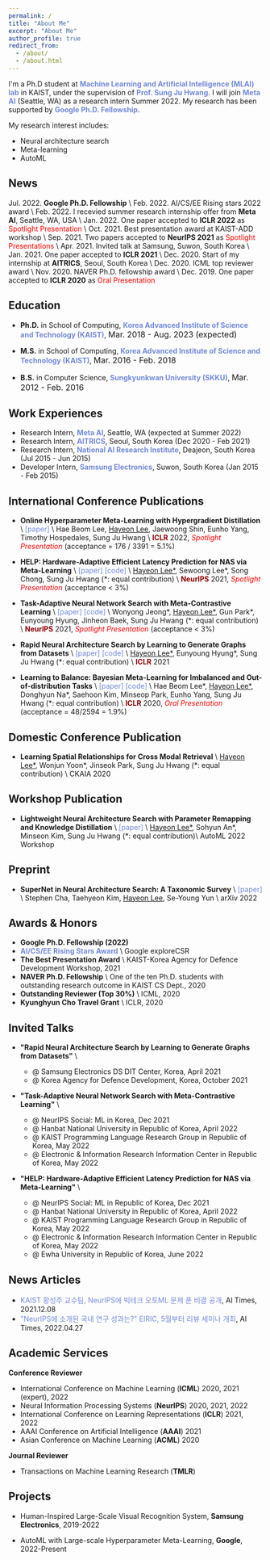 ```yaml
---
permalink: /
title: "About Me"
excerpt: "About Me"
author_profile: true
redirect_from:
  - /about/
  - /about.html
---
```


I'm a Ph.D student at <a href="https://www.mlai-kaist.com/" style="color: #7289da; text-decoration:none">**Machine Learning and Artificial Intelligence (MLAI) lab**</a> in KAIST, under the supervision of <a href="http://www.sungjuhwang.com/" style="color: #7289da; text-decoration: none;">**Prof. Sung Ju Hwang**</a>. I will join <a href="https://ai.facebook.com/" style="color: #7289da; text-decoration:none">**Meta AI**</a> (Seattle, WA) as a research intern Summer 2022. My research has been supported by <a style="color: #7289da; text-decoration:none">**Google Ph.D. Fellowship**</a>.

My research interest includes:
- Neural architecture search
- Meta-learning
- AutoML

## News
Jul. 2022. **Google Ph.D. Fellowship** \\
Feb. 2022. AI/CS/EE Rising stars 2022 award \\
Feb. 2022. I recevied summer research internship offer from **Meta AI**, Seattle, WA, USA \\
Jan. 2022. One paper accepted to **ICLR 2022** as <span style="color:red">Spotlight Presentation</span> \\
Oct. 2021. Best presentation award at KAIST-ADD workshop \\
Sep. 2021. Two papers accepted to **NeurIPS 2021** as <span style="color:red">Spotlight Presentations</span> \\
Apr. 2021. Invited talk at Samsung, Suwon, South Korea \\
Jan. 2021. One paper accepted to **ICLR 2021** \\
Dec. 2020. Start of my internship at **AITRICS**, Seoul, South Korea \\
Dec. 2020. ICML top reviewer award \\
Nov. 2020. NAVER Ph.D. fellowship award \\
Dec. 2019. One paper accepted to **ICLR 2020** as <span style="color:red">Oral Presentation</span>



## Education
- **Ph.D.** in School of Computing, <a href="https://www.kaist.ac.kr/en/" style="color: #7289da; text-decoration: none;">**Korea Advanced Institute of Science and Technology (KAIST)**</a>, <font size="3">Mar. 2018 - Aug. 2023 (expected) </font> 
  
- **M.S.** in School of Computing, <a href="https://www.kaist.ac.kr/en/" style="color: #7289da; text-decoration: none;">**Korea Advanced Institute of Science and Technology (KAIST)**</a>, <font size="3">Mar. 2016 - Feb. 2018</font> 

- **B.S.** in Computer Science, <a href="https://www.skku.edu/eng/" style="color: #7289da; text-decoration: none;">**Sungkyunkwan University (SKKU)**</a>, <font size="3">Mar. 2012 - Feb. 2016</font>


## Work Experiences
- Research Intern, <a href="https://ai.facebook.com/" style="color: #7289da; text-decoration: none;">**Meta AI**</a>, Seattle, WA (expected at Summer 2022)  
- Research Intern, <a href="https://www.aitrics.com/" style="color: #7289da; text-decoration: none;">**AITRICS**</a>, Seoul, South Korea (Dec 2020 - Feb 2021)
- Research Intern, <a href="https://www.etri.re.kr/intro.html" style="color: #7289da; text-decoration: none;">**National AI Research Institute**</a>, Deajeon, South Korea (Jul 2015 - Jun 2015)
- Developer Intern, <a href="https://developer.samsung.com/" style="color: #7289da; text-decoration: none;">**Samsung Electronics**</a>, Suwon, South Korea (Jan 2015 - Feb 2015)


## International Conference Publications
- **Online Hyperparameter Meta-Learning with Hypergradient Distillation** \\
<a href="https://arxiv.org/abs/2110.02508" style="color: #7289da; text-decoration: none;">[paper]</a> \\
Hae Beom Lee, <u>Hayeon Lee</u>, Jaewoong Shin, Eunho Yang, Timothy Hospedales, Sung Ju Hwang \\
<span style="color:darkred">**ICLR**</span> 2022, <span style="color:red">_Spotlight Presentation_</span> (acceptance = 176 / 3391 = 5.1%) 

- **HELP: Hardware-Adaptive Efficient Latency Prediction for NAS via Meta-Learning** \\
<a href="https://arxiv.org/abs/2106.08630" style="color: #7289da; text-decoration: none;">[paper]</a>
<a href="https://github.com/HayeonLee/HELP" style="color: #7289da; text-decoration: none;">[code]</a> \\
<u>Hayeon Lee*</u>, Sewoong Lee\*, Song Chong, Sung Ju Hwang (\*: equal contribution) \\
<span style="color:darkred">**NeurIPS**</span> 2021, <span style="color:red">_Spotlight Presentation_</span> (acceptance < 3%)

- **Task-Adaptive Neural Network Search with Meta-Contrastive Learning** \\
<a href="https://arxiv.org/abs/2103.01495" style="color: #7289da; text-decoration: none;">[paper]</a>
<a href="https://github.com/wyjeong/TANS" style="color: #7289da; text-decoration: none;">[code]</a> \\
Wonyong Jeong\*, <u>Hayeon Lee*</u>, Gun Park\*, Eunyoung Hyung, Jinheon Baek, Sung Ju Hwang (\*: equal contribution) \\
<span style="color:darkred">**NeurIPS**</span> 2021, <span style="color:red">_Spotlight Presentation_</span> (acceptance < 3%) 

- **Rapid Neural Architecture Search by Learning to Generate Graphs from Datasets** \\
<a href="https://openreview.net/forum?id=rkQuFUmUOg3" style="color: #7289da; text-decoration: none;">[paper]</a>
<a href="https://github.com/HayeonLee/MetaD2A" style="color: #7289da; text-decoration: none;">[code]</a> \\
<u>Hayeon Lee*</u>, Eunyoung Hyung\*, Sung Ju Hwang (\*: equal contribution) \\
<span style="color:darkred">**ICLR**</span> 2021

- **Learning to Balance: Bayesian Meta-Learning for Imbalanced and Out-of-distribution Tasks** \\
<a href="https://openreview.net/pdf?id=rkeZIJBYvr" style="color: #7289da; text-decoration: none;">[paper]</a>
<a href="https://github.com/haebeom-lee/l2b" style="color: #7289da; text-decoration: none;">[code]</a> \\
Hae Beom Lee\*, <u>Hayeon Lee*</u>, Donghyun Na\*, Saehoon Kim, Minseop Park, Eunho Yang, Sung Ju Hwang (\*: equal contribution) \\
<span style="color:darkred">**ICLR**</span> 2020, <span style="color:red">_Oral Presentation_</span> (acceptance = 48/2594 = 1.9%)

## Domestic Conference Publication

- **Learning Spatial Relationships for Cross Modal Retrieval** \\
<u>Hayeon Lee*</u>, Wonjun Yoon\*, Jinseok Park, Sung Ju Hwang (\*: equal contribution) \\
CKAIA 2020


## Workshop Publication
- **Lightweight Neural Architecture Search with Parameter Remapping and Knowledge Distillation** \\
<a href="https://openreview.net/forum?id=3D2Qz9y001S" style="color: #7289da; text-decoration: none;">[paper]</a> \\
<u>Hayeon Lee*</u>, Sohyun An\*, Minseon Kim, Sung Ju Hwang (\*: equal contribution)\\
AutoML 2022 Workshop


## Preprint
- **SuperNet in Neural Architecture Search: A Taxonomic Survey** \\
<a href="https://arxiv.org/abs/2204.03916" style="color: #7289da; text-decoration: none;">[paper]</a> \\
Stephen Cha, Taehyeon Kim, <u>Hayeon Lee</u>, Se-Young Yun \\
arXiv 2022


## Awards & Honors
- **Google Ph.D. Fellowship (2022)**
- <a href="https://womentechstars.github.io/" style="color: #7289da; text-decoration: none;">**AI/CS/EE Rising Stars Award**</a> \\
Google exploreCSR
- **The Best Presentation Award** \\
KAIST-Korea Agency for Defence Development Workshop, 2021
- **NAVER Ph.D. Fellowship** \\
One of the ten Ph.D. students with outstanding research outcome in KAIST CS Dept., 2020
- **Outstanding Reviewer (Top 30%)** \\
ICML, 2020
- **Kyunghyun Cho Travel Grant** \\
ICLR, 2020

## Invited Talks
- **"Rapid Neural Architecture Search by Learning to Generate Graphs from Datasets"** \\
  - @ Samsung Electronics DS DIT Center, Korea, April 2021
  - @ Korea Agency for Defence Development, Korea, October 2021
  
- **"Task-Adaptive Neural Network Search with Meta-Contrastive Learning"** \\
  - @ NeurIPS Social: ML in Korea, Dec 2021
  - @ Hanbat National University in Republic of Korea, April 2022
  - @ KAIST Programming Language Research Group in Republic of Korea, May 2022
  - @ Electronic & Information Research Information Center in Republic of Korea, May 2022

- **"HELP: Hardware-Adaptive Efficient Latency Prediction for NAS via Meta-Learning"** \\
  - @ NeurIPS Social: ML in Republic of Korea, Dec 2021
  - @ Hanbat National University in Republic of Korea, April 2022
  - @ KAIST Programming Language Research Group in Republic of Korea, May 2022
  - @ Electronic & Information Research Information Center in Republic of Korea, May 2022
  - @ Ewha University in Republic of Korea, June 2022
  

## News Articles
- <a href="http://www.aitimes.com/news/articleView.html?idxno=141860" style="color: #7289da; text-decoration: none;">KAIST 황성주 교수팀, NeurIPS에 빅테크 오토ML 문제 푼 비결 공개</a>, AI Times, 2021.12.08
- <a href="http://www.aitimes.com/news/articleView.html?idxno=144306" style="color: #7289da; text-decoration: none;">"NeurIPS에 소개된 국내 연구 성과는?" EIRIC, 5월부터 리뷰 세미나 개최</a>, AI Times, 2022.04.27


## Academic Services
**Conference Reviewer**
- International Conference on Machine Learning (**ICML**) 2020, 2021 (expert), 2022
- Neural Information Processing Systems (**NeurIPS**) 2020, 2021, 2022
- International Conference on Learning Representations (**ICLR**) 2021, 2022
- AAAI Conference on Artificial Intelligence (**AAAI**) 2021
- Asian Conference on Machine Learning (**ACML**) 2020

**Journal Reviewer**
- Transactions on Machine Learning Research (**TMLR**)


## Projects
- Human-Inspired Large-Scale Visual Recognition System, **Samsung Electronics**, 2019-2022

- AutoML with Large-scale Hyperparameter Meta-Learning, **Google**, 2022-Present
